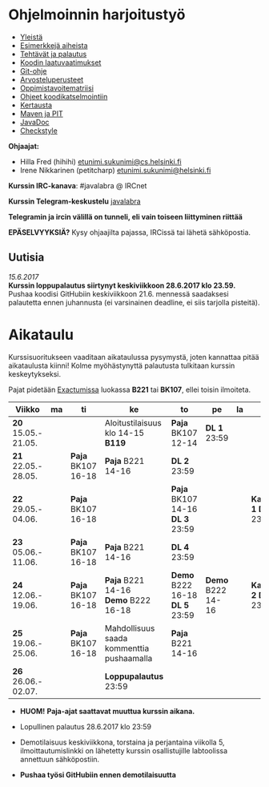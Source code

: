 # Ohjelmoinnin harjoitustyö
* [Yleistä](ohjeet/Yleista.md)
* [Esimerkkejä aiheista](ohjeet/Esimerkkeja-aiheista.md)
* [Tehtävät ja palautus](ohjeet/Tehtavat-ja-palautus.md)
* [Koodin laatuvaatimukset](ohjeet/Koodin-laatuvaatimukset.md)
* [Git-ohje](ohjeet/Git-ohje.md)
* [Arvosteluperusteet](ohjeet/Arvosteluperusteet.md)
* [Oppimistavoitematriisi](http://www.cs.helsinki.fi/courses/58160/matriisi)
* [Ohjeet koodikatselmointiin](ohjeet/Koodikatselmointi.md)
* [Kertausta](ohjeet/Kertausta.md)
* [Maven ja PIT](ohjeet/Maven-ja-PIT.md)
* [JavaDoc](ohjeet/JavaDoc.md)
* [Checkstyle](ohjeet/Checkstyle.md)

**Ohjaajat:**
* Hilla Fred (hihihi) etunimi.sukunimi@cs.helsinki.fi
* Irene Nikkarinen (petitcharp) etunimi.sukunimi@helsinki.fi

**Kurssin IRC-kanava**:
\#javalabra @ IRCnet

**Kurssin Telegram-keskustelu**
[javalabra](https://t.me/javalabra)

**Telegramin ja ircin välillä on tunneli, eli vain toiseen liittyminen riittää**

**EPÄSELVYYKSIÄ?** Kysy ohjaajilta pajassa, IRCissä tai lähetä sähköpostia.

## Uutisia

_15.6.2017_
<br>**Kurssin loppupalautus siirtynyt keskiviikkoon 28.6.2017 klo 23.59.**
<br>Pushaa koodisi GitHubiin keskiviikkoon 21.6. mennessä saadaksesi palautetta ennen juhannusta (ei varsinainen deadline, ei siis tarjolla pisteitä).

# Aikataulu

Kurssisuoritukseen vaaditaan aikataulussa pysymystä, joten kannattaa pitää aikataulusta kiinni! Kolme myöhästynyttä palautusta tulkitaan kurssin keskeytykseksi.

Pajat pidetään [Exactumissa](http://www.helsinki.fi/teknos/opetustilat/kumpula/gh2b/default.htm) luokassa **B221** tai **BK107**, ellei toisin ilmoiteta.

| Viikko | ma | ti | ke | to | pe | la | su |
| --- | --- | --- | --- | --- | --- | --- | --- |
| **20**<br>15.05.-<br>21.05. |  |  | Aloitustilaisuus<br>klo 14-15 **B119** | **Paja** BK107<br>12-14 | **DL 1**<br>23:59 |  |  |
| **21**<br>22.05.-<br>28.05. |  | **Paja** BK107<br>16-18 | **Paja** B221<br>14-16 |  **DL 2**<br>23:59 |  |  |  |
| **22**<br>29.05.-<br>04.06. |  | **Paja** BK107<br>16-18 |  | **Paja** BK107<br>14-16<br> **DL 3**<br>23:59 |  |  | **Katselmointi 1 DL**<br>23:59 |
| **23**<br>05.06.-<br>11.06. |  | **Paja** BK107<br>16-18 | **Paja** B221<br>14-16 | **DL 4**<br>23:59 |  |  |  |
| **24**<br>12.06.-<br>19.06. |  | **Paja** BK107<br>16-18 | **Paja** B221<br>14-16 <br> **Demo** B222<br>16-18 | **Demo** B222 <br>16-18 <br>**DL 5**<br>23:59 | **Demo** B222 <br>14-16 <br> |  |**Katselmointi 2 DL**<br>23:59 |
| **25**<br>19.06.-<br>25.06. |  | **Paja** BK107<br>16-18 | Mahdollisuus saada kommenttia pushaamalla  |  **Paja** B221<br>14-16 <br> |  |  |  |
| **26**<br>26.06.-<br>02.07. |  |  | **Loppupalautus**<br>23:59  |  |  |  |  |

* **HUOM!** **Paja-ajat saattavat muuttua kurssin aikana.**

* Lopullinen palautus 28.6.2017 klo 23:59
* Demotilaisuus keskiviikkona, torstaina ja perjantaina viikolla 5, ilmoittautumislinkki on lähetetty kurssin osallistujille labtoolissa annettuun sähköpostiin.
* **Pushaa työsi GitHubiin ennen demotilaisuutta**
